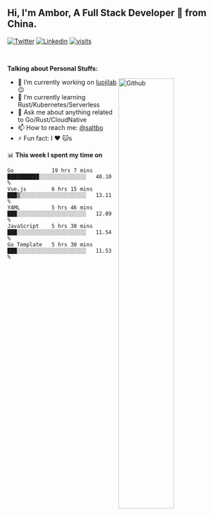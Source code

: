 ## Hi, I'm Ambor, A Full Stack Developer 🚀 from China.

[![Twitter](https://img.shields.io/badge/-saltbo-1ca0f1?style=flat&logo=twitter&logoColor=white)](https://twitter.com/rdsaltbo)
[![Linkedin](https://img.shields.io/badge/-saltbo-blue?style=flat&logo=Linkedin&logoColor=white)](https://www.linkedin.com/in/saltbo/)
[![visits](https://visitor.vercel.app/page/saltbo?color=light-green)](https://github.com/saltbo/)

&nbsp;  

**Talking about Personal Stuffs:**
<!-- Any image aligned to the right. Beware the width  -->
<img width="50%" align="right" alt="Github" src="https://raw.githubusercontent.com/saltbo/saltbo/master/images/git-header.svg" />

- 🔭 I’m currently working on [luojilab](https://github.com/luojilab) :wink:
- 🌱 I’m currently learning Rust/Kubernetes/Serverless
- 💬 Ask me about anything related to Go/Rust/CloudNative
- 📫 How to reach me: [@saltbo](https://twitter.com/rdsaltbo)
- ⚡ Fun fact: I :heart: :cat:s


📊 **This week I spent my time on**
<!--START_SECTION:waka-->
```text
Go            19 hrs 7 mins   ██████████░░░░░░░░░░░░░░░   40.10 % 
Vue.js        6 hrs 15 mins   ███▒░░░░░░░░░░░░░░░░░░░░░   13.11 % 
YAML          5 hrs 46 mins   ███░░░░░░░░░░░░░░░░░░░░░░   12.09 % 
JavaScript    5 hrs 30 mins   ███░░░░░░░░░░░░░░░░░░░░░░   11.54 % 
Go Template   5 hrs 30 mins   ███░░░░░░░░░░░░░░░░░░░░░░   11.53 % 
```
<!--END_SECTION:waka-->
